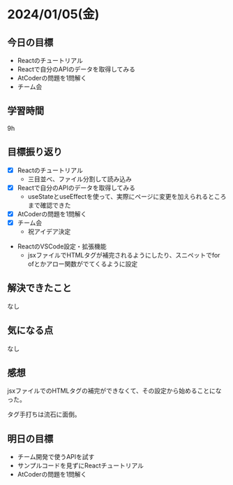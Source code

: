 # 2024/01/05(金)

## 今日の目標
* Reactのチュートリアル
* Reactで自分のAPIのデータを取得してみる
* AtCoderの問題を1問解く
* チーム会

## 学習時間
9h

## 目標振り返り
* [x] Reactのチュートリアル
  * 三目並べ、ファイル分割して読み込み
* [x] Reactで自分のAPIのデータを取得してみる
  * useStateとuseEffectを使って、実際にページに変更を加えられるところまで確認できた
* [x] AtCoderの問題を1問解く
* [x] チーム会
  * 祝アイデア決定
* ReactのVSCode設定・拡張機能
  * jsxファイルでHTMLタグが補完されるようにしたり、スニペットでfor ofとかアロー関数がでてくるように設定

## 解決できたこと
なし

## 気になる点
なし

## 感想
jsxファイルでのHTMLタグの補完ができなくて、その設定から始めることになった。

タグ手打ちは流石に面倒。

## 明日の目標
* チーム開発で使うAPIを試す
* サンプルコードを見ずにReactチュートリアル
* AtCoderの問題を1問解く